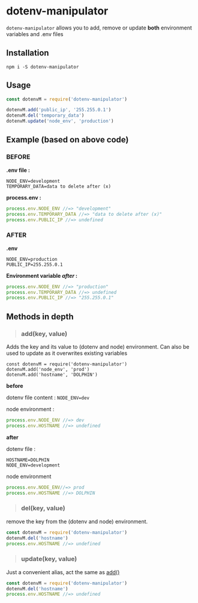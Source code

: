 # dotenv-manipulator
`dotenv-manipulator` allows you to add, remove or update  **both** environment variables and .env files 
## Installation
```
npm i -S dotenv-manipulator
```
## Usage
```javascript
const dotenvM = require('dotenv-manipulator')

dotenvM.add('public_ip', '255.255.0.1')
dotenvM.del('temporary_data')
dotenvM.update('node_env', 'production')
```

## Example (based on above code)
### BEFORE

**.env file :**
```
NODE_ENV=development
TEMPORARY_DATA=data to delete after (x)
```
**process.env :**
```javascript
process.env.NODE_ENV //=> "development"
process.env.TEMPORARY_DATA //=> "data to delete after (x)"
process.env.PUBLIC_IP //=> undefined
```
### AFTER

**.env**

```
NODE_ENV=production
PUBLIC_IP=255.255.0.1
```


**Environment variable *after* :**
```javascript
process.env.NODE_ENV //=> "production"
process.env.TEMPORARY_DATA //=> undefined
process.env.PUBLIC_IP //=> "255.255.0.1"
```
## Methods in depth

>### <a name="add"></a>add(key, value)
Adds the key and its value to (dotenv and node) environment.
Can also be used to update as it overwrites existing variables
```
const dotenvM = require('dotenv-manipulator')
dotenvM.add('node_env', 'prod')
dotenvM.add('hostname', 'DOLPHIN')
```
**before**

dotenv file content :
 `NODE_ENV=dev`
 
node environment :
```javascript
process.env.NODE_ENV //=> dev
process.env.HOSTNAME //=> undefined
```

**after**

dotenv file :
```
HOSTNAME=DOLPHIN
NODE_ENV=development
```
node environment
```javascript
process.env.NODE_ENV//=> prod
process.env.HOSTNAME //=> DOLPHIN
```
>### del(key, value)
remove the key from the (dotenv and node) environment.
```javascript
const dotenvM = require('dotenv-manipulator')
dotenvM.del('hostname')
process.env.HOSTNAME //=> undefined
```

>### update(key, value)
Just a convenient alias, act the same as [add()](#add)
```javascript
const dotenvM = require('dotenv-manipulator')
dotenvM.del('hostname')
process.env.HOSTNAME //=> undefined
```

